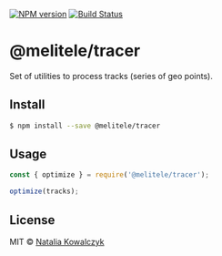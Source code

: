 [![NPM version][npm-image]][npm-url]
[![Build Status][build-image]][build-url]

# @melitele/tracer

Set of utilities to process tracks (series of geo points).

## Install

```sh
$ npm install --save @melitele/tracer
```

## Usage

```js
const { optimize } = require('@melitele/tracer');

optimize(tracks);
```

## License

MIT © [Natalia Kowalczyk](https://melitele.me)

[npm-image]: https://img.shields.io/npm/v/@melitele/tracer
[npm-url]: https://npmjs.org/package/@melitele/tracer

[build-url]: https://github.com/melitele/tracer/actions/workflows/check.yaml
[build-image]: https://img.shields.io/github/actions/workflow/status/melitele/tracer/check.yaml?branch=main
